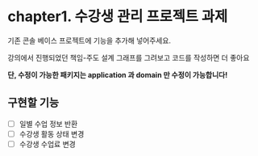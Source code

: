# chapter1. 수강생 관리 프로젝트 과제

기존 콘솔 베이스 프로젝트에 기능을 추가해 넣어주세요.

강의에서 진행되었던 책임-주도 설계 그래프를 그려보고 코드를 작성하면 더 좋아요

**단, 수정이 가능한 패키지는 application 과 domain 만 수정이 가능합니다!**


## 구현할 기능
- [ ] 일별 수업 정보 반환
- [ ] 수강생 활동 상태 변경
- [ ] 수강생 수업료 변경
